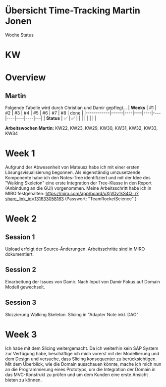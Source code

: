 # Übersicht Time-Tracking Martin Jonen

Woche Status

KW 
=======
# Overview
## Martin
Folgende Tabelle wird durch Christian und Damir gepflegt...
| **Weeks**  | #1   | #2 | #3 | #4 | #5 | #6 | #7 | #8 | done  |
|------------|------|----|----|----|----|----|----|----|---|
| **Status** | :white_check_mark: | :white_check_mark: |  |  |  |  |  |  |   |

**Arbeitswochen Martin:**
KW22, KW23, KW29, KW30, KW31, KW32, KW33, KW34


# Week 1

Aufgrund der Abwesenheit von Mateusz habe ich mit einer ersten Lösungsvisualisierung begonnen. Als eigenständig umzusetzende Komponente habe ich den Notes-Tree identifiziert und mit der Idee des "Walking Skeleton" eine erste Integration der Tree-Klasse in den Report (Anbindung an die GUI) vorgenommen. Meine Arbeitsschritt habe ich in MIRO festgehalten: https://miro.com/app/board/uXjVOv1kS4Q=/?share_link_id=131633058163 (Passwort: "TeamRocketScience" )

# Week 2

## Session 1

Upload erfolgt der Source-Änderungen. Arbeitsschritte sind in MIRO dokumentiert.

## Session 2

Einarbeitung der Issues von Damir. Nach Input von Damir Fokus auf Domain Modell gewechselt. 

## Session 3

Skizzierung Walking Skeleton. Slicing in "Adapter Note inkl. DAO"

# Week 3

Ich habe mit dem Slicing weitergemacht. Da ich weiterhin kein SAP System zur Verfügung habe, beschäftige ich mich vorerst mit der Modellierung und dem Design und versuche, dass Slicing konsequenter zu berücksichtigen. 
Mit dem Überblick, wie die Domain ausschauen könnte, mache ich mich nun an die Programmierung eines Prototyps, um die Integration der Domain in das MVC-Konstrukt zu prüfen und um dem Kunden eine erste Ansicht bieten zu können.
